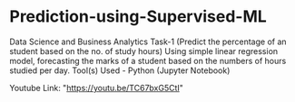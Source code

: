 # Prediction-using-Supervised-ML
Data Science and Business Analytics Task-1 (Predict the percentage of an student based on the no. of study hours) Using simple linear regression model, forecasting the marks of a student based on the numbers of hours studied per day. Tool(s) Used - Python (Jupyter Notebook)

Youtube Link: "https://youtu.be/TC67bxG5CtI"
